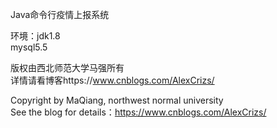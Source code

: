 Java命令行疫情上报系统  

环境：jdk1.8  
      mysql5.5  
      
 

版权由西北师范大学马强所有  
详情请看博客https://www.cnblogs.com/AlexCrizs/


Copyright by MaQiang, northwest normal university  
See the blog for details：https://www.cnblogs.com/AlexCrizs/  
